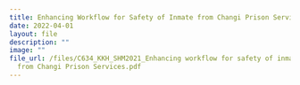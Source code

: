 ```yaml
---
title: Enhancing Workflow for Safety of Inmate from Changi Prison Services
date: 2022-04-01
layout: file
description: ""
image: ""
file_url: /files/C634_​KKH_SHM2021_​Enhancing workflow for safety of inmates
  from Changi Prison Services.pdf
---
```


